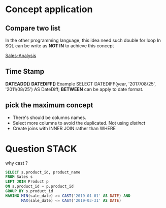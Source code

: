 # Concept application
## Compare two list
In the other programming language, this idea need such double for loop
In SQL can be write  as **NOT IN** to achieve this concept

[Sales-Analysis]([https://leetcode.com/problems/sales-analysis-ii/](https://leetcode.com/problems/sales-analysis-ii/))

## Time Stamp
**DATEADD()**
**DATEDIFF()**
Example SELECT  DATEDIFF(year,  '2017/08/25',  '2011/08/25')  AS  DateDiff;
**BETWEEN** can be apply to date format.

## pick the maximum concept

- There's should be columns names.
- Select more columns to avoid the duplicated. Not using *distinct*
- Create joins with INNER JOIN rather than WHERE

# Question STACK
why cast ?
```SQL
SELECT s.product_id, product_name
FROM Sales s
LEFT JOIN Product p
ON s.product_id = p.product_id
GROUP BY s.product_id
HAVING MIN(sale_date) >= CAST('2019-01-01' AS DATE) AND
       MAX(sale_date) <= CAST('2019-03-31' AS DATE)
```

<!--stackedit_data:
eyJoaXN0b3J5IjpbMTE3NjM4MTc3OCwxMzQzNTIzMDI0LDEzND
kxMDc2OTYsMTA5OTEzOTA1MywxOTUyMzgyMDgyLDE3NDI1MjI1
OTldfQ==
-->